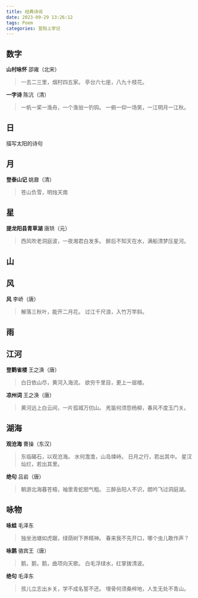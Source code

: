 ```yaml
---
title: 经典诗词
date: 2023-09-29 13:26:12
tags: Poem
categories: 昱阳上学记
---
```


## 数字

**山村咏怀** 邵雍（北宋）

> 一去二三里，烟村四五家。
> 亭台六七座，八九十枝花。

**一字诗** 陈沆（清）

> 一帆一桨一渔舟，一个渔翁一钓钩。
> 一俯一仰一场笑，一江明月一江秋。

<!--more-->

## 日

描写太阳的诗句

## 月

**登泰山记** 姚鼐（清）

> 苍山负雪，明烛天南

## 星

**提龙阳县青草湖** 唐珙（元）

> 西风吹老洞庭波，一夜湘君白发多。
> 醉后不知天在水，满船清梦压星河。

## 山

## 风

**风** 李峤（唐）

> 解落三秋叶，能开二月花。
> 过江千尺浪，入竹万竿斜。

## 雨

## 江河

**登鹳雀楼** 王之涣（唐）

> 白日依山尽，黄河入海流。
> 欲穷千里目，更上一层楼。

**凉州词** 王之涣（唐）

> 黄河远上白云间，一片孤城万仞山。
> 羌笛何须怨杨柳，春风不度玉门关。

## 湖海

**观沧海** 曹操（东汉）

> 东临碣石，以观沧海。
> 水何澹澹，山岛竦峙。
> 日月之行，若出其中。
> 星汉灿烂，若出其里。

**绝句** 吕岩（唐）

> 朝游北海暮苍梧，袖里青蛇胆气粗。
> 三醉岳阳人不识，朗吟飞过洞庭湖。

## 咏物

**咏蛙** 毛泽东

> 独坐池塘如虎踞，绿荫树下养精神。
> 春来我不先开口，哪个虫儿敢作声？

**咏鹅** 骆宾王（唐）

> 鹅，鹅，鹅，曲项向天歌。
> 白毛浮绿水，红掌拨清波。

**绝句** 毛泽东

> 孩儿立志出乡关，学不成名誓不还。
> 埋骨何须桑梓地，人生无处不青山。
